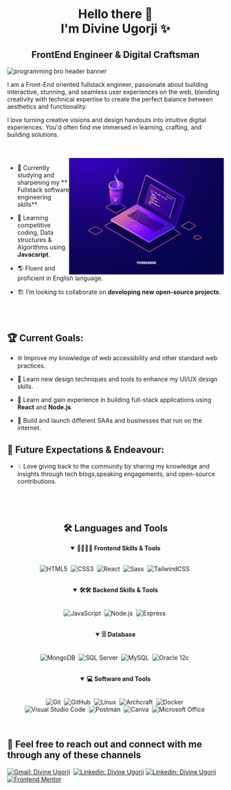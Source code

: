 <h1 align="center">Hello there 👋 <br> I'm Divine Ugorji ✨</h1>
<h2 align="center">FrontEnd Engineer & Digital Craftsman</h2>

<img src="assets/headerrr.png" height="500px" width="100%" alt="programming bro header banner" >

<p>
  
I am a Front-End oriented fullstack engineer, passionate about building interactive, stunning, and seamless user experiences on the web, blending creativity with technical expertise to create the perfect balance between aesthetics and functionality.

I love turning creative visions and design handouts into intuitive digital experiences. You'd often find me immersed in learning, crafting, and building solutions.

##

<br>

<!--- Web illustrations by Freepick ( https://freepick.com/web ) --->

<img align="right" alt="progamming laptop illustration" src="assets/laptop-illustration.jpg" width="360px">

- 📗 Currently studying and sharpening my ** Fullstack software engineering skills**.

- 📖 Learning competitive coding, Data structures & Algorithms using **Javacsript**.
- 🌎 Fluent and proficient in English language.

- 🏗️ I’m looking to collaborate on **developing new open-source projects**.

<br>
<br>

## 🏆 Current Goals:

- 🌐 Improve my knowledge of web accessibility and other standard web practices.

- 🍥 Learn new design techniques and tools to enhance my UI/UX design skills.

- 🚀 Learn and gain experience in building full-stack applications using **React** and **Node.js**.
- 🚀 Build and launch different SAAs and businesses that run on the internet.

## 🚀 Future Expectations & Endeavour:

- 💡 Love giving back to the community by sharing my knowledge and insights through tech blogs,speaking engagements, and open-source contributions.

#

<br>

<div align = "center">

<h2 align="center">🛠️ Languages and Tools</h2>

<details open>
<summary><b> 👨‍💻🚀🚀 Frontend Skills & Tools </b></summary>
<br>
  
![HTML5](https://img.shields.io/badge/-HTML5-E34F26?style=for-the-badge&logo=html5&logoColor=white)&nbsp;
![CSS3](https://img.shields.io/badge/-CSS3-1572B6?style=for-the-badge&logo=css3)&nbsp;
![React](https://img.shields.io/badge/-React-%23404d59?style=for-the-badge&logo=react)&nbsp;
![Sass](https://img.shields.io/badge/-Sass-CC6699?style=for-the-badge&logo=sass&logoColor=white)&nbsp;
![TailwindCSS](https://img.shields.io/badge/-Tailwind_CSS-38B2AC?style=for-the-badge&logo=tailwind-css&logoColor=white)&nbsp;
</details>

<br>
<details open>
<summary><b> 🛠🛠 Backend Skills & Tools</b></summary>
<br>

![JavaScript](https://img.shields.io/badge/Javascript-F7DF1E.svg?style=for-the-badge&logo=javascript&logoColor=black)&nbsp;
![Node.js](https://img.shields.io/badge/node.js-339933.svg?style=for-the-badge&logo=nodedotjs&logoColor=white)&nbsp;
![Express](https://img.shields.io/badge/express-000000.svg?style=for-the-badge&logo=express&logoColor=white)&nbsp;

</details>

<br>

<div align="center">
<details open>
<summary><b>🗄️ Database</b></summary>
<br>

![MongoDB](https://img.shields.io/badge/-MongoDB-47A248?style=for-the-badge&logo=mongodb&logoColor=white)&nbsp;
![SQL Server](https://img.shields.io/badge/-SQL%20Server-CC2927?style=for-the-badge&logo=microsoft-sql-server&logoColor=white)&nbsp;
![MySQL](https://img.shields.io/badge/-MySQL-00000F?style=for-the-badge&logo=mysql)&nbsp;
![Oracle 12c](https://img.shields.io/badge/-Oracle%2012c-F80000?style=for-the-badge&logo=oracle&logoColor=white)&nbsp;

</details>

</div>

<br>

<details open>
<summary><b>💻 Software and Tools</b></summary>
<br>

![Git](https://img.shields.io/badge/-Git-F05032?style=for-the-badge&logo=git&logoColor=white)&nbsp;
![GitHub](https://img.shields.io/badge/-GitHub-181717?style=for-the-badge&logo=github)&nbsp;
![Linux](https://img.shields.io/badge/-Linux-FCC624?style=for-the-badge&logo=linux&logoColor=black)&nbsp;
![Archcraft](https://img.shields.io/badge/Archcraft-%23404d59?style=for-the-badge&logo=archlinux&logoColor=%#1793D1)&nbsp;
![Docker](https://img.shields.io/badge/-Docker-2496ED?style=for-the-badge&logo=docker&logoColor=white)&nbsp;
<br>
![Visual Studio Code](https://img.shields.io/badge/-VSCODE-007ACC?style=for-the-badge&&logo=visual-studio-code&logoColor=white)&nbsp;
![Postman](https://img.shields.io/badge/-Postman-FF6C37?style=for-the-badge&logo=postman&logoColor=white)&nbsp;
![Canva](https://img.shields.io/badge/-Canva-00C4CC?style=for-the-badge&logo=canva&logoColor=white)&nbsp;
![Microsoft Office](https://img.shields.io/badge/-MS%20Office-D83B01?style=for-the-badge&logo=microsoft-office&logoColor=white)&nbsp;

</details>

</div>

<br>

 <h2 align="left"> 💌 Feel free to reach out and connect with me through any of these channels</h2>
      <!-- - Twitter: **https://twitter.com/Divine__Ugorji**
    - Gmail: **divinepower275@gmail.com** -->

[![Gmail: Divine Ugorji](https://img.shields.io/badge/-gmail-red?style=for-the-badge&logo=Gmail&logoColor=white&link=mailto:divinepower275@gmail.com)](mailto:divinepower275@gmail.com)&nbsp;
[![Linkedin: Divine Ugorji](https://img.shields.io/badge/-twitter-black?style=for-the-badge&logo=Twitter&logoColor=white&link=https://twitter.com/Divine__Ugorji)](https://twitter.com/Divine__Ugorji)
[![Linkedin: Divine Ugorji](https://img.shields.io/badge/-linkedin-blue?style=for-the-badge&logo=Linkedin&logoColor=white&link=https://www.linkedin.com/in/divine-ugorji/)](https://www.linkedin.com/in/divine-ugorji/)
[![Frontend Mentor](https://img.shields.io/badge/-Frontend%20Mentor-5F3DC4?style=for-the-badge&logo=FrontendMentor&logoColor=white&link=https://www.frontendmentor.io/profile/DivineUgorji)](https://www.frontendmentor.io/profile/DivineUgorji)&nbsp;
